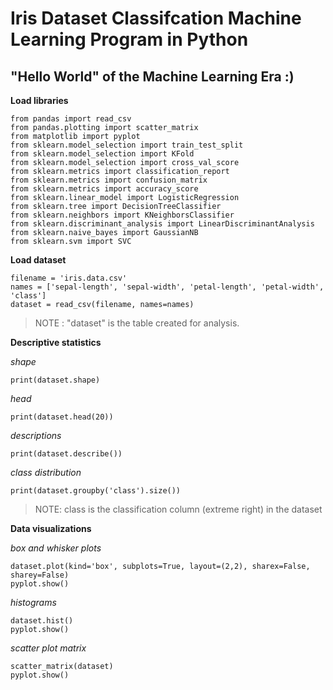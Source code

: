 # Iris Dataset Classifcation Machine Learning Program in Python
## "Hello World" of the Machine Learning Era :)

**Load libraries**

```
from pandas import read_csv
from pandas.plotting import scatter_matrix
from matplotlib import pyplot
from sklearn.model_selection import train_test_split
from sklearn.model_selection import KFold
from sklearn.model_selection import cross_val_score
from sklearn.metrics import classification_report
from sklearn.metrics import confusion_matrix
from sklearn.metrics import accuracy_score
from sklearn.linear_model import LogisticRegression
from sklearn.tree import DecisionTreeClassifier
from sklearn.neighbors import KNeighborsClassifier
from sklearn.discriminant_analysis import LinearDiscriminantAnalysis
from sklearn.naive_bayes import GaussianNB
from sklearn.svm import SVC
```

**Load dataset**

```
filename = 'iris.data.csv'
names = ['sepal-length', 'sepal-width', 'petal-length', 'petal-width', 'class']
dataset = read_csv(filename, names=names)
```
> NOTE : "dataset" is the table created for analysis.

**Descriptive statistics**

*shape*
```
print(dataset.shape)
```
*head*
```
print(dataset.head(20))
```
*descriptions*
```
print(dataset.describe())
```
*class distribution*
```
print(dataset.groupby('class').size())
```
> NOTE: class is the classification column (extreme right) in the dataset


**Data visualizations**

*box and whisker plots*
```
dataset.plot(kind='box', subplots=True, layout=(2,2), sharex=False, sharey=False)
pyplot.show()
```

*histograms*
```
dataset.hist()
pyplot.show()
```

*scatter plot matrix*
```
scatter_matrix(dataset)
pyplot.show()
```
